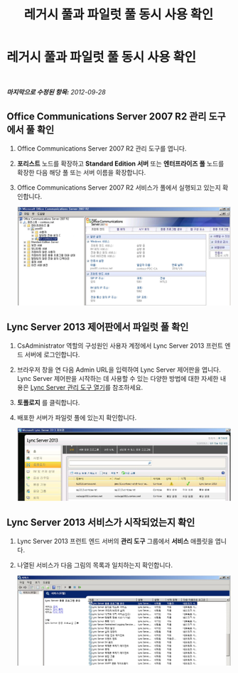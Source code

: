 ﻿---
title: 레거시 풀과 파일럿 풀 동시 사용 확인
TOCTitle: 레거시 풀과 파일럿 풀 동시 사용 확인
ms:assetid: 597d0fa6-ca04-4521-b1c2-72d7f35ecd08
ms:mtpsurl: https://technet.microsoft.com/ko-kr/library/JJ204914(v=OCS.15)
ms:contentKeyID: 49303725
ms.date: 08/24/2015
mtps_version: v=OCS.15
ms.translationtype: HT
---

# 레거시 풀과 파일럿 풀 동시 사용 확인

 

_**마지막으로 수정된 항목:** 2012-09-28_

## Office Communications Server 2007 R2 관리 도구에서 풀 확인

1.  Office Communications Server 2007 R2 관리 도구를 엽니다.

2.  **포리스트** 노드를 확장하고 **Standard Edition 서버** 또는 **엔터프라이즈 풀** 노드를 확장한 다음 해당 풀 또는 서버 이름을 확장합니다.

3.  Office Communications Server 2007 R2 서비스가 풀에서 실행되고 있는지 확인합니다.
    
    ![Office Communications Server 2007 R2 관리 콘솔](images/JJ721906.76897b6d-f433-47d2-930d-0816fc30a3c2(OCS.15).jpg "Office Communications Server 2007 R2 관리 콘솔")  

## Lync Server 2013 제어판에서 파일럿 풀 확인

1.  CsAdministrator 역할의 구성원인 사용자 계정에서 Lync Server 2013 프런트 엔드 서버에 로그인합니다.

2.  브라우저 창을 연 다음 Admin URL을 입력하여 Lync Server 제어판을 엽니다. Lync Server 제어판을 시작하는 데 사용할 수 있는 다양한 방법에 대한 자세한 내용은 [Lync Server 관리 도구 열기](lync-server-2013-open-lync-server-administrative-tools.md)를 참조하세요.

3.  **토폴로지** 를 클릭합니다.

4.  배포한 서버가 파일럿 풀에 있는지 확인합니다.
    
    ![Lync Server 제어판 토폴로지 페이지](images/JJ204914.a3d1ba5f-c1a7-45e8-b9a5-7cb07b01af8c(OCS.15).jpg "Lync Server 제어판 토폴로지 페이지")  

## Lync Server 2013 서비스가 시작되었는지 확인

1.  Lync Server 2013 프런트 엔드 서버의 **관리 도구** 그룹에서 **서비스** 애플릿을 엽니다.

2.  나열된 서비스가 다음 그림의 목록과 일치하는지 확인합니다.
    
    ![시작된 Lync 서비스를 보여 주는 서비스 페이지](images/JJ204914.fd35d54a-2ab6-4c09-b5e9-fd5bf10f6f51(OCS.15).jpg "시작된 Lync 서비스를 보여 주는 서비스 페이지")

